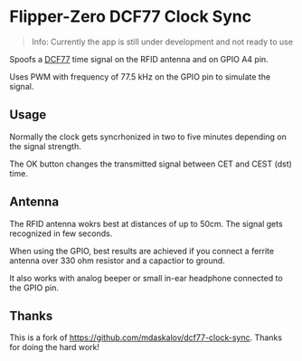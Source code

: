 # Flipper-Zero DCF77 Clock Sync

> Info: Currently the app is still under development and not ready to use

Spoofs a [DCF77](https://en.wikipedia.org/wiki/DCF77) time signal on the RFID antenna and on GPIO A4 pin.

Uses PWM with frequency of 77.5 kHz on the GPIO pin to simulate the signal.

## Usage

Normally the clock gets syncrhonized in two to five minutes depending on the signal strength.

The OK button changes the transmitted signal between CET and CEST (dst) time.

## Antenna

The RFID antenna wokrs best at distances of up to 50cm. The signal gets recognized in few seconds.

When using the GPIO, best results are achieved if you connect a ferrite antenna over 330 ohm resistor and a capactior to ground.

It also works with analog beeper or small in-ear headphone connected to the GPIO pin.

## Thanks

This is a fork of https://github.com/mdaskalov/dcf77-clock-sync. Thanks for doing the hard work!
